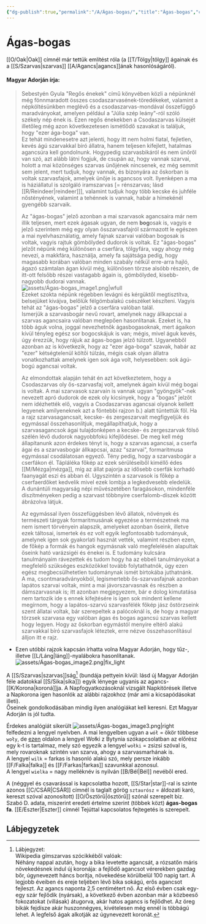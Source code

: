 ```yaml
---
{"dg-publish":true,"permalink":"/A/Ágas-bogas/","title":"Ágas-bogas","created":"2023-10-22T02:40","updated":"2025-09-19T00:11"}
---
```



# Ágas-bogas

[[O/Oak\|Oak]] címnél már tettük említést róla (a [[T/Tölgy\|tölgy]] ágainak és a [[S/Szarvas\|szarvas]] [[A/Agancs\|agancs]]ának hasonlóságáról).  

#### Magyar Adorján írja:  

> Sebestyén Gyula "Regős énekek" című könyvében közli a népünknél még fönnmaradott összes csodaszarvasének-töredékeket, valamint a népköltésünkben meglévő és a csodaszarvas-mondával összefüggő maradványokat, amelyen például a "Júlia szép leány"-ról szóló székely nép ének is. Ezen regős énekekben a Csodaszarvas külsejét illetőleg még azon következetesen ismétlődő szavakat is találjuk, hogy "ezer ága-boga" van.  
> Ez tehát mindenesetre azt jelenti, hogy itt nem holmi fiatal, fejletlen, kevés ágú szarvakkal bíró állatra, hanem teljesen kifejlett, hatalmas agancsúra kell gondolnunk. Hogypedig szarvasbikáról és nem ünőről van szó, azt alább látni fogjuk, de csupán az, hogy vannak szarvai, holott a mai közönséges szarvas ünőjének nincsenek, ez még semmit sem jelent, mert tudjuk, hogy vannak, és bizonyára az őskorban is voltak szarvasfajok, amelyek ünője is agancsos volt. Ilyenképen a ma is háziállatul is szolgáló iramszarvas \[= rénszarvas; lásd [[R/Reindeer\|reindeer]]\], valamint tudjuk hogy több kecske és juhféle nőstényének, valamint a tehénnek is vannak, habár a hímekénél gyengébb szarvaik.  
>
> Az "ágas-bogas" jelző azonban a mai szarvasok agancsaira már nem illik teljesen, mert ezek ágasak ugyan, de nem **bog**osak is, vagyis e jelző szerintem még egy olyan ősszarvasfajról származott le egészen a mai nyelvhasználatig, amely fajnak szarvai valóban bogosak is voltak, vagyis rajtuk gömbölyded dudorok is voltak. Ez "ágas-bogas" jelzőt népünk még különösen a cserfára, tölgyfára, vagy ahogy még nevezi, a makkfára, használja, amely fa sajátsága pedig, hogy magasabb korában valóban minden szabály nélkül erre-arra hajló, ágazó számtalan ágan kívül még, különösen törzse alsóbb részein, de itt-ott felsőbb részei vastagabb ágain is, gömbölyded, kisebb-nagyobb dudorai vannak.  
> ![assets/Ágas-bogas_image1.png|wfull](/img/user/A/assets/%C3%81gas-bogas_image1.png)  
> Ezeket szokta népünk régebben levágni és kérgüktől megtisztítva, belsejüket kivájva, belőlük félgömbalakú csészéket készíteni. Vagyis tehát az "ágas-bogas" jelző a cserfára valóban talál.  
> Ismerjük a szarvasbogár nevű rovart, amelynek nagy állkapcsai a szarvas agancsaira valóban meglepően hasonlítanak. Ezeket is, ha több águk volna, joggal nevezhetnők ágasbogasoknak, mert ágaikon kívül tényleg egész sor bogocskájuk is van; mégis, mivel águk kevés, úgy érezzük, hogy rájuk az ágas-bogas jelző túlzott. Ugyanebből azonban az is következik, hogy az "ezer ága-boga" szavak, habár az "ezer" kétségtelenül költői túlzás, mégis csak olyan állatra vonatkozhattak amelynek igen sok ága volt, helyesebben: sok ágú-bogú agancsai voltak.  
>
> Az elmondottak alapján tehát én azt következtetem, hogy a Csodaszarvas oly ős-szarvasfaj volt, amelynek ágain kívül még bogai is voltak. A mai szarvasok szarvain is vannak ugyan "gyöngyök"-nek nevezett apró dudorok de ezek oly kicsinyek, hogy a "bogas" jelzőt nem idézhették elő, vagyis a Csodaszarvas agancsai olyanok kellett legyenek amilyeneknek azt a föntebbi rajzon b.) alatt tüntettük föl. Ha a rajz szarvasagancsait, kecske- és zergeszarvait megfigyeljük és egymással összehasonlítjuk, megállapíthatjuk, hogy a szarvasagancsok ágai tulajdonképen a kecske- és zergeszarvak fölső szélén lévő dudorok nagyobbfokú kifejlődései. De meg kell még állapítanunk azon érdekes tényt is, hogy a szarvas agancsai, a cserfa ágai és a szarvasbogár állkapcsai, azaz "szarvai", formaritmusa egymással csodálatosan egyező. Tény pedig, hogy a szarvasbogár a cserfákon él. Tápláléka főkép az ezek sérüléseiből kiméllő édes [[M/Mézga\|mézga]], míg az állat pajorja az idősebb cserfák korhadó faanyagát eszi és abban él. Ugyszintén a szarvasok is főkép a cserfaerdőket kedvelik mivel ezek lombja a legkedvesebb eledelük.  
> A dunántúli magyarság népi művészetében faragásokon, mindenféle díszítményeken pedig a szarvast többnyire cserfalomb-díszek között ábrázolva látjuk.  
>
> Az egymással ilyen összefüggésben lévő állatok, növények és természeti tárgyak formaritmusának egyezése a természetnek ma nem ismert törvényein alapszik, amelyeket azonban őseink, illetve ezek táltosai, ismertek és ez volt egyik legfontosabb tudományuk, amelynek igen sok gyakorlati hasznát vették, valamint részben ezen, de főkép a formák és hangok egymásnak való megfelelésén alapultak őseink ható varázsigéi és énekei is. E tudomány kulcsára tanulmányaim rávezettek és tudom hogy ha az ebbeli tanulmányokat a megfelelő szükséges eszközökkel tovább folytathatnók, úgy ezen egész megbecsülhetetlen tudománynak ismét birtokába juthatnánk.  
> A ma, csontmaradványokból, legismertebb ős-szarvasfajnak azonban lapátos szarvai voltak, mint a mai jávorszarvasnak és részben a dámszarvasnak is; itt azonban megjegyezem, bár e dolog kimutatása nem tartozik ide s ennek kifejtésére is igen sok mindent kellene megírnom, hogy a lapátos-szarvú szarvasfélék főkép jász őstörzseink szent állatai voltak, bár szerepeltek a palócoknál is, de hogy a magyar törzsek szarvasa egy valóban ágas és bogas agancsú szarvas kellett hogy legyen. Hogy az őskorban egymástól menyire eltérő alakú szarvakkal bíró szarvasfajok léteztek, erre nézve összehasonlításul álljon itt e rajz.  
- Ezen utóbbi rajzok kapcsán írhatta volna Magyar Adorján, hogy tűz-, illetve [[L/Láng\|láng]]-nyalábokra hasonlítanak.  
![assets/Ágas-bogas_image2.png|fix_light](/img/user/A/assets/%C3%81gas-bogas_image2.png)

A [[S/Szarvas\|szarvas]]ság[^1] (bundája pettyein kívül: lásd új Magyar Adorján féle adatokkal [[S/Sika\|sika]]) egyik lényege ugyanis az agancs-[[K/Korona\|koroná]]ja. A Napfogyatkozásoknál vizsgált Napkitörések illetve a Napkorona igen hasonlók az alábbi rajzokhoz (már ami a kicsapódásokat illeti).  
Őseinek gondolkodásában mindig ilyen analógiákat kell keresni. Ezt Magyar Adorján is jól tudta.  

Érdekes analógiát sikerült ![assets/Ágas-bogas_image3.png|right](/img/user/A/assets/%C3%81gas-bogas_image3.png)  felfedezni a lengyel nyelvben. A mai lengyelben ugyan a `wół` = ökör többese `woły`, de [ezen](https://commons.wikimedia.org/wiki/File:Bronze_oxen,_Bytyn.jpg) oldalon a lengyel Wołki z Bytynia szókapcsolatban az előrész egy k-t is tartalmaz, mely szó egyezik a lengyel `wołki` = zsizsi szóval is, mely rovaroknak szintén van szarva, ahogy a szarvasmarhának is.  
A lengyel `wilk` = farkas is hasonló alakú szó, mely persze inkább [[F/Falka\|falka]] és [[F/Farkas\|farkas]] szavunkkal azonosul.  
A lengyel `wielka` = nagy melléknév is nyilván [[B/Bél\|Bél]] nevéből ered.  

A (néggyel és csavarással is kapcsolatba hozott, [[S/Star\|star]]-ral is szinte azonos [[C/CSÁR\|CSÁR]] címnél is taglalt görög `sztaurósz` = áldozati karó, kereszt szóval azonosított) [[O/Ösztörű\|ösztörű]] szónál szerepelt biz. Szabó D. adata, miszerint eredeti értelme szerint (többek közt) **ágas-bogas fa**. [[E/Eszter\|Eszter]] címnél Tejúttal kapcsolatos fejtegetés is szerepelt.  

## Lábjegyzetek

[^1]: Lábjegyzet:  
Wikipedia gímszarvas szócikkéből valóak:  
Néhány nappal azután, hogy a bika levetette agancsát, a rózsatőn máris növekedésnek indul új koronája: a fejlődő agancsot vérerekben gazdag bőr, úgynevezett háncs borítja, növekedése körülbelül 100 napig tart. A legjobb éveiben és ereje teljében lévő bika sokágú, erős agancsot fejleszt. Az agancs naponta 2,5 centimétert nő. Az első évben csak egy-egy szár fejlődik (nyársak), a következő évben azonban már a közbeeső fokozatokat (villásak) átugorva, akár hatos agancs is fejlődhet. Az öreg bikák fejdísze akár huszonnégyes, kivételesen még ennél is többágú lehet. A legfelső ágak alkotják az úgynevezett koronát.  